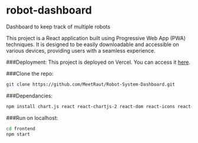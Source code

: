 # robot-dashboard
Dashboard to keep track of multiple robots

This project is a React application built using Progressive Web App (PWA) techniques. It is designed to be easily downloadable and accessible on various devices, providing users with a seamless experience.

###Deployment:
This project is deployed on Vercel. You can access it [here](https://robot-dashboard-psi.vercel.app/).


###Clone the repo:
```bash
git clone https://github.com/MeetRaut/Robot-System-Dashboard.git
```

###Dependancies:
```bash
npm install chart.js react react-chartjs-2 react-dom react-icons react-router-dom
```

###Run on localhost:
```bash
cd frontend
npm start
```